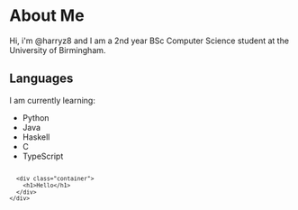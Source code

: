 # About Me
Hi, i'm @harryz8 and I am a 2nd year BSc Computer Science student at the University of Birmingham.
## Languages
I am currently learning:
* Python
* Java
* Haskell
* C
* TypeScript

<svg fill="none" viewBox="0 0 600 300" width="600" height="300" xmlns="http://www.w3.org/2000/svg">
  <foreignObject width="100%" height="100%">
    <div xmlns="http://www.w3.org/1999/xhtml">
      <style>
        .container {
          display: flex;
          width: 100%;
          height: 300px;
          background-color: black;
          color: white;
        }
      </style>

      <div class="container">
        <h1>Hello</h1>
      </div>
    </div>
  </foreignObject>
</svg>
